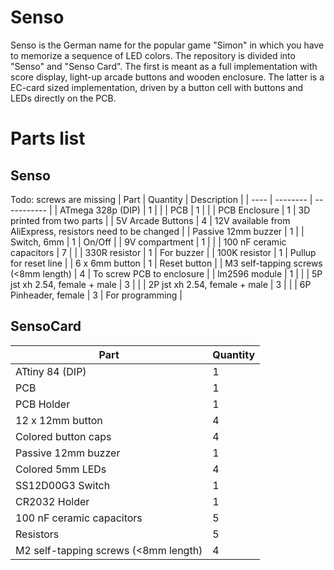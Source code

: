 # Senso

Senso is the German name for the popular game "Simon" in which you have to memorize a sequence of LED colors.
The repository is divided into "Senso" and "Senso Card".
The first is meant as a full implementation with score display, light-up arcade buttons and wooden enclosure.
The latter is a EC-card sized implementation, driven by a button cell with buttons and LEDs directly on the PCB.

# Parts list

## Senso
Todo: screws are missing
| Part | Quantity | Description |
| ---- | -------- | ----------- |
| ATmega 328p (DIP) | 1 | |
| PCB       | 1 | |
| PCB Enclosure | 1 | 3D printed from two parts |
| 5V Arcade Buttons | 4 | 12V available from AliExpress, resistors need to be changed |
| Passive 12mm buzzer | 1 |
| Switch, 6mm | 1 | On/Off |
| 9V compartment | 1 | |
| 100 nF ceramic capacitors | 7 | |
| 330R resistor | 1 | For buzzer |
| 100K resistor | 1 | Pullup for reset line |
| 6 x 6mm button | 1 | Reset button |
| M3 self-tapping screws (<8mm length) | 4 | To screw PCB to enclosure |
| lm2596 module | 1 | |
| 5P jst xh 2.54, female + male | 3 | |
| 2P jst xh 2.54, female + male | 3 | |
| 6P Pinheader, female | 3 | For programming |


## SensoCard

| Part | Quantity |
| ---- | -------- |
| ATtiny 84 (DIP) | 1 |
| PCB       | 1 |
| PCB Holder | 1 |
| 12 x 12mm button | 4 |
| Colored button caps | 4 |
| Passive 12mm buzzer | 1 |
| Colored 5mm LEDs | 4 |
| SS12D00G3 Switch | 1 |
| CR2032 Holder | 1 |
| 100 nF ceramic capacitors | 5 |
| Resistors | 5 |
| M2 self-tapping screws (<8mm length) | 4 |
